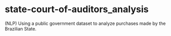 # state-court-of-auditors_analysis
(NLP) Using a public government dataset to analyze purchases made by the Brazilian State.

